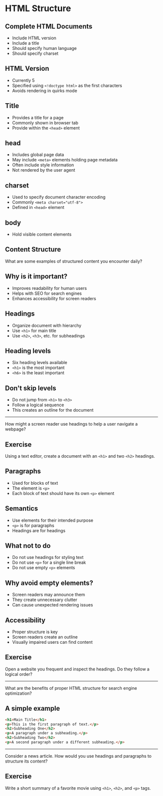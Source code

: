 # HTML Structure

## Complete HTML Documents

- Include HTML version
- Include a title
- Should specify human language
- Should specify charset

## HTML Version

- Currently 5
- Specified using `<!doctype html>` as the first characters
- Avoids rendering in quirks mode

## Title

- Provides a title for a page
- Commonly shown in browser tab
- Provide within the `<head>` element

## head

- Includes global page data
- May include `<meta>` elements holding page metadata
- Often include style information
- Not rendered by the user agent

## charset

- Used to specify document character encoding
- Commonly `<meta charset="utf-8">`
- Defined in `<head>` element

## body

- Hold visible content elements

## Content Structure

What are some examples of structured content you encounter daily?

## Why is it important?

- Improves readability for human users
- Helps with SEO for search engines
- Enhances accessibility for screen readers

## Headings

- Organize document with hierarchy
- Use `<h1>` for main title
- Use `<h2>`, `<h3>`, etc. for subheadings

## Heading levels

- Six heading levels available
- `<h1>` is the most important
- `<h6>` is the least important

## Don't skip levels

- Do not jump from `<h1>` to `<h3>`
- Follow a logical sequence
- This creates an outline for the document

-----

How might a screen reader use headings to help a user navigate a webpage?

## Exercise

Using a text editor, create a document with an `<h1>` and two `<h2>` headings.

## Paragraphs

- Used for blocks of text
- The element is `<p>`
- Each block of text should have its own `<p>` element

## Semantics

- Use elements for their intended purpose
- `<p>` is for paragraphs
- Headings are for headings

## What not to do

- Do not use headings for styling text
- Do not use `<p>` for a single line break
- Do not use empty `<p>` elements

## Why avoid empty elements?

- Screen readers may announce them
- They create unnecessary clutter
- Can cause unexpected rendering issues

## Accessibility

- Proper structure is key
- Screen readers create an outline
- Visually impaired users can find content

## Exercise

Open a website you frequent and inspect the headings. Do they follow a logical order?

-----

What are the benefits of proper HTML structure for search engine optimization?

## A simple example

```html
<h1>Main Title</h1>
<p>This is the first paragraph of text.</p>
<h2>Subheading One</h2>
<p>A paragraph under a subheading.</p>
<h2>Subheading Two</h2>
<p>A second paragraph under a different subheading.</p>
```

-----

Consider a news article. How would you use headings and paragraphs to structure its content?

## Exercise

Write a short summary of a favorite movie using `<h1>`, `<h2>`, and `<p>` tags.

